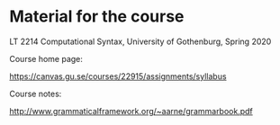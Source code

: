 # Material for the course

  LT 2214 Computational Syntax, University of Gothenburg, Spring 2020
  
Course home page:

  https://canvas.gu.se/courses/22915/assignments/syllabus

Course notes:

  http://www.grammaticalframework.org/~aarne/grammarbook.pdf

